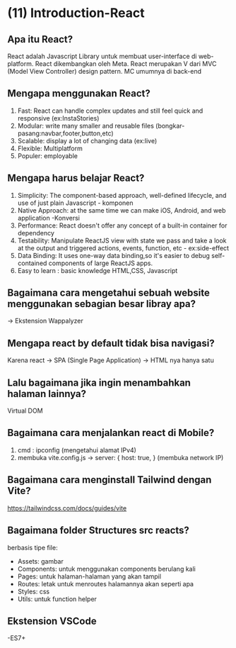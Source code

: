# (11) Introduction-React

## Apa itu React?
React adalah Javascript Library untuk membuat user-interface di web-platform. React dikembangkan oleh Meta. React merupakan V dari MVC (Model View Controller) design pattern. MC umumnya di back-end

## Mengapa menggunakan React?
1. Fast: React can handle complex updates and still feel quick and responsive (ex:InstaStories)
2. Modular: write many smaller and reusable files (bongkar-pasang:navbar,footer,button,etc)
3. Scalable: display a lot of changing data (ex:live)
4. Flexible: Multiplatform
5. Populer: employable

## Mengapa harus belajar React?
1. Simplicity: The component-based approach, well-defined lifecycle, and use of just plain Javascript - komponen
2. Native Approach: at the same time we can make iOS, Android, and web application -Konversi
3. Performance: React doesn't offer any concept of a built-in container for dependency 
4. Testability: Manipulate ReactJS view with state we pass and take a look at the output and triggered actions, events, function, etc - ex:side-effect
5. Data Binding: It uses one-way data binding,so it's easier to debug self-contained components of large ReactJS apps.
6. Easy to learn : basic knowledge HTML,CSS, Javascript

## Bagaimana cara mengetahui sebuah website menggunakan sebagian besar libray apa?
-> Ekstension Wappalyzer

## Mengapa react by default tidak bisa navigasi?
Karena react -> SPA (Single Page Application) -> HTML nya hanya satu

## Lalu bagaimana jika ingin menambahkan halaman lainnya?
Virtual DOM

## Bagaimana cara menjalankan react di Mobile?
1. cmd : ipconfig (mengetahui alamat IPv4)
2. membuka vite.config.js -> server: {
    host: true,
  } (membuka network IP)

## Bagaimana cara menginstall Tailwind dengan Vite?
https://tailwindcss.com/docs/guides/vite

## Bagaimana folder Structures src reacts?
berbasis tipe file:
- Assets: gambar
- Components: untuk menggunakan components berulang kali
- Pages: untuk halaman-halaman yang akan tampil 
- Routes: letak untuk menroutes halamannya akan seperti apa
- Styles: css
- Utils: untuk function helper

## Ekstension VSCode
-ES7+
